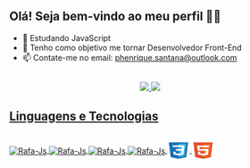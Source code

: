 ## Olá! Seja bem-vindo ao meu perfil 👋🏼


- 🌱 Estudando JavaScript
- 🔭 Tenho como objetivo me tornar Desenvolvedor Front-End
- 📫 Contate-me no email: phenrique.santana@outlook.com
##
<div align="center">
  <a href="https://github.com/Paulo-Henrique-Santana">
  <img height="180em" src="https://github-readme-stats.vercel.app/api?username=Paulo-Henrique-Santana&show_icons=true&theme=github_dark&include_all_commits=true&count_private=true&custom_title=Estatísticas"/>
  <img height="180em" src="https://github-readme-stats.vercel.app/api/top-langs/?username=Paulo-Henrique-Santana&layout=compact&langs_count=7&theme=github_dark&custom_title=Linguagens"/>
</div>

## Linguagens e Tecnologias

<div style="display: inline_block"><br>
  <img align="center" alt="Rafa-Js" height="30" width="40" src="https://cdn.jsdelivr.net/gh/devicons/devicon/icons/mysql/mysql-original.svg">
  <img align="center" alt="Rafa-Js" height="30" width="40" src="https://cdn.jsdelivr.net/gh/devicons/devicon/icons/java/java-original.svg">
  <img align="center" alt="Rafa-Js" height="30" width="40" src="https://cdn.jsdelivr.net/gh/devicons/devicon/icons/php/php-plain.svg">
  <img align="center" alt="Rafa-Js" height="30" width="40" src="https://cdn.jsdelivr.net/gh/devicons/devicon/icons/javascript/javascript-original.svg">
  <img align="center" alt="Rafa-CSS" height="30" width="40" src="https://raw.githubusercontent.com/devicons/devicon/master/icons/css3/css3-original.svg">
  <img align="center" alt="Rafa-HTML" height="30" width="40" src="https://raw.githubusercontent.com/devicons/devicon/master/icons/html5/html5-original.svg">
</div>
